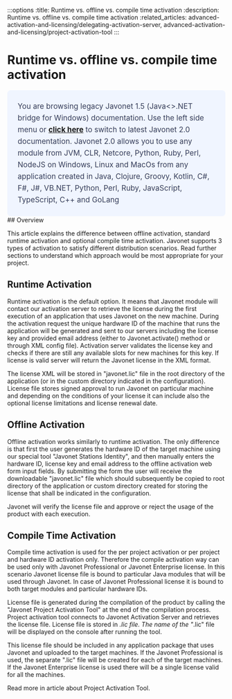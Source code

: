 :::options
:title: Runtime vs. offline vs. compile time activation
:description: Runtime vs. offline vs. compile time activation
:related_articles: advanced-activation-and-licensing/delegating-activation-server, advanced-activation-and-licensing/project-activation-tool
:::

# Runtime vs. offline vs. compile time activation
<div style="padding: 24px; background: #F0F5FF; border-radius: 8px; flex-direction: column; justify-content: flex-start; align-items: flex-start; gap: 10px; display: flex">
  <div style="justify-content: flex-start; align-items: center; gap: 24px; display: inline-flex">
    <div style="color: #353D5A; font-size: 17px; font-weight: 400; line-height: 27px; letter-spacing: 0.03px; word-wrap: break-word">
You are browsing legacy Javonet 1.5 (Java<>.NET bridge for Windows) documentation. Use the left side menu or <a style="font-weight: bold; text-decoration: underline;" href="/guides/v2/getting-started/about-javonet">click here</a> to switch to latest Javonet 2.0 documentation. Javonet 2.0 allows you to use any module from
JVM, CLR, Netcore, Python, Ruby, Perl, NodeJS on Windows, Linux and MacOs
from any application created in Java, Clojure, Groovy, Kotlin, C#, F#, J#, VB.NET, Python, Perl, Ruby, JavaScript, TypeScript, C++ and GoLang
    </div>
  </div>
</div>
## Overview  
  
This article explains the difference between offline activation, standard runtime activation and optional compile time activation. Javonet supports 3 types of activation to satisfy different distribution scenarios. Read further sections to understand which approach would be most appropriate for your project.

## Runtime Activation  
  
Runtime activation is the default option. It means that Javonet module will contact our activation server to retrieve the license during the first execution of an application that uses Javonet on the new machine. During the activation request the unique hardware ID of the machine that runs the application will be generated and sent to our servers including the license key and provided email address (either to Javonet.activate() method or through XML config file). Activation server validates the license key and checks if there are still any available slots for new machines for this key. If license is valid server will return the Javonet license in the XML format.  
  
The license XML will be stored in "javonet.lic" file in the root directory of the application (or in the custom directory indicated in the configuration). License file stores signed approval to run Javonet on particular machine and depending on the conditions of your license it can include also the optional license limitations and license renewal date.  
  
## Offline Activation  
  
Offline activation works similarly to runtime activation. The only difference is that first the user generates the hardware ID of the target machine using our special tool "Javonet Stations Identity", and then manually enters the hardware ID, license key and email address to the offline activation web form input fields. By submitting the form the user will receive the downloadable "javonet.lic" file which should subsequently be copied to root directory of the application or custom directory created for storing the license that shall be indicated in the configuration.  
  
Javonet will verify the license file and approve or reject the usage of the product with each execution.  
  
## Compile Time Activation  
  
Compile time activation is used for the per project activation or per project and hardware ID activation only. Therefore the compile activation way can be used only with Javonet Professional or Javonet Enterprise license. In this scenario Javonet license file is bound to particular Java modules that will be used through Javonet. In case of Javonet Professional license it is bound to both target modules and particular hardware IDs.  
  
License file is generated during the compilation of the product by calling the "Javonet Project Activation Tool" at the end of the compilation process. Project activation tool connects to Javonet Activation Server and retrieves the license file. License file is stored in *.lic file. The name of the "*.lic" file will be displayed on the console after running the tool.  
  
This license file should be included in any application package that uses Javonet and uploaded to the target machines. If the Javonet Professional is used, the separate ".lic" file will be created for each of the target machines. If the Javonet Enterprise license is used there will be a single license valid for all the machines.  
  
Read more in article about Project Activation Tool.  
